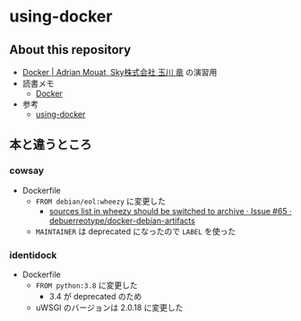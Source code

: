 # using-docker

## About this repository

- [Docker | Adrian Mouat, Sky株式会社 玉川 竜](https://amzn.to/2PZ7xAy) の演習用
- 読書メモ
  - [Docker](https://y-meguro.gitbook.io/reading-record/other/using_docker)
- 参考
  - [using-docker](https://github.com/using-docker)

## 本と違うところ

### cowsay

- Dockerfile
  - `FROM debian/eol:wheezy` に変更した
    - [sources list in wheezy should be switched to archive · Issue #65 · debuerreotype/docker-debian-artifacts](https://github.com/debuerreotype/docker-debian-artifacts/issues/65)
  - `MAINTAINER` は deprecated になったので `LABEL` を使った

### identidock

- Dockerfile
  - `FROM python:3.8` に変更した
    - 3.4 が deprecated のため
  - uWSGI のバージョンは 2.0.18 に変更した
